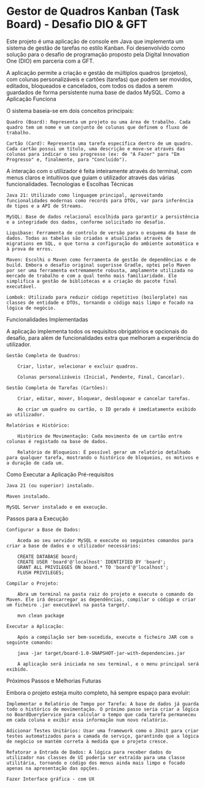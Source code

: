 # Gestor de Quadros Kanban (Task Board) - Desafio DIO & GFT

Este projeto é uma aplicação de console em Java que implementa um sistema de gestão de tarefas no estilo Kanban. Foi desenvolvido como solução para o desafio de programação proposto pela Digital Innovation One (DIO) em parceria com a GFT.

A aplicação permite a criação e gestão de múltiplos quadros (projetos), com colunas personalizáveis e cartões (tarefas) que podem ser movidos, editados, bloqueados e cancelados, com todos os dados a serem guardados de forma persistente numa base de dados MySQL.
Como a Aplicação Funciona

O sistema baseia-se em dois conceitos principais:

    Quadro (Board): Representa um projeto ou uma área de trabalho. Cada quadro tem um nome e um conjunto de colunas que definem o fluxo de trabalho.

    Cartão (Card): Representa uma tarefa específica dentro de um quadro. Cada cartão possui um título, uma descrição e move-se através das colunas para indicar o seu progresso (ex: de "A Fazer" para "Em Progresso" e, finalmente, para "Concluído").

A interação com o utilizador é feita inteiramente através do terminal, com menus claros e intuitivos que guiam o utilizador através das várias funcionalidades.
Tecnologias e Escolhas Técnicas

    Java 21: Utilizado como linguagem principal, aproveitando funcionalidades modernas como records para DTOs, var para inferência de tipos e a API de Streams.

    MySQL: Base de dados relacional escolhida para garantir a persistência e a integridade dos dados, conforme solicitado no desafio.

    Liquibase: Ferramenta de controlo de versão para o esquema da base de dados. Todas as tabelas são criadas e atualizadas através de migrations em SQL, o que torna a configuração do ambiente automática e à prova de erros.

    Maven: Escolhi o Maven como ferramenta de gestão de dependências e de build. Embora o desafio original sugerisse Gradle, optei pelo Maven por ser uma ferramenta extremamente robusta, amplamente utilizada no mercado de trabalho e com a qual tenho mais familiaridade. Ele simplifica a gestão de bibliotecas e a criação do pacote final executável.

    Lombok: Utilizado para reduzir código repetitivo (boilerplate) nas classes de entidade e DTOs, tornando o código mais limpo e focado na lógica de negócio.

Funcionalidades Implementadas

A aplicação implementa todos os requisitos obrigatórios e opcionais do desafio, para além de funcionalidades extra que melhoram a experiência do utilizador.

    Gestão Completa de Quadros:

        Criar, listar, selecionar e excluir quadros.

        Colunas personalizáveis (Inicial, Pendente, Final, Cancelar).

    Gestão Completa de Tarefas (Cartões):

        Criar, editar, mover, bloquear, desbloquear e cancelar tarefas.

        Ao criar um quadro ou cartão, o ID gerado é imediatamente exibido ao utilizador.

    Relatórios e Histórico:

        Histórico de Movimentação: Cada movimento de um cartão entre colunas é registado na base de dados.

        Relatório de Bloqueios: É possível gerar um relatório detalhado para qualquer tarefa, mostrando o histórico de bloqueios, os motivos e a duração de cada um.

Como Executar a Aplicação
Pré-requisitos

    Java 21 (ou superior) instalado.

    Maven instalado.

    MySQL Server instalado e em execução.

Passos para a Execução

    Configurar a Base de Dados:

        Aceda ao seu servidor MySQL e execute os seguintes comandos para criar a base de dados e o utilizador necessários:

        CREATE DATABASE board;
        CREATE USER 'board'@'localhost' IDENTIFIED BY 'board';
        GRANT ALL PRIVILEGES ON board.* TO 'board'@'localhost';
        FLUSH PRIVILEGES;

    Compilar o Projeto:

        Abra um terminal na pasta raiz do projeto e execute o comando do Maven. Ele irá descarregar as dependências, compilar o código e criar um ficheiro .jar executável na pasta target/.

        mvn clean package

    Executar a Aplicação:

        Após a compilação ser bem-sucedida, execute o ficheiro JAR com o seguinte comando:

        java -jar target/board-1.0-SNAPSHOT-jar-with-dependencies.jar

        A aplicação será iniciada no seu terminal, e o menu principal será exibido.


Próximos Passos e Melhorias Futuras

Embora o projeto esteja muito completo, há sempre espaço para evoluir:

    Implementar o Relatório de Tempo por Tarefa: A base de dados já guarda todo o histórico de movimentação. O próximo passo seria criar a lógica no BoardQueryService para calcular o tempo que cada tarefa permaneceu em cada coluna e exibir essa informação num novo relatório.

    Adicionar Testes Unitários: Usar uma framework como o JUnit para criar testes automatizados para a camada de serviço, garantindo que a lógica de negócio se mantém correta à medida que o projeto cresce.

    Refatorar a Entrada de Dados: A lógica para receber dados do utilizador nas classes de UI poderia ser extraída para uma classe utilitária, tornando o código dos menus ainda mais limpo e focado apenas na apresentação das opções.

    Fazer Interface gráfica - com UX
